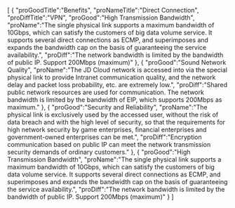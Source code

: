 [
	{
		"proGoodTitle":"Benefits",
		"proNameTitle":"Direct Connection",
		"proDiffTitle":"VPN",
		"proGood":"High Transmission Bandwidth",
		"proName":"The single physical link supports a maximum bandwidth of 10Gbps, which can satisfy the customers of big data volume service. It supports several direct connections as ECMP, and superimposes and expands the bandwidth cap on the basis of guaranteeing the service availability.",
		"proDiff":"The network bandwidth is limited by the bandwidth of public IP. Support 200Mbps (maximum)"
	},
	{
		"proGood":"Sound Network Quality",
		"proName":"The JD Cloud network is accessed into via the special physical link to provide Intranet communication quality, and the network delay and packet loss probability, etc. are extremely low.",
		"proDiff":"Shared public network resources are used for communication. The network bandwidth is limited by the bandwidth of EIP, which supports 200Mbps as maximum."
	},
	{
		"proGood":"Security and Reliability",
		"proName":"The physical link is exclusively used by the accessed user, without the risk of data breach and with the high level of security, so that the requirements for high network security by game enterprises, financial enterprises and government-owned enterprises can be met.",
		"proDiff":"Encryption communication based on public IP can meet the network transmission security demands of ordinary customers."
	},
	{
		"proGood":"High Transmission Bandwidth",
		"proName":"The single physical link supports a maximum bandwidth of 10Gbps, which can satisfy the customers of big data volume service. It supports several direct connections as ECMP, and superimposes and expands the bandwidth cap on the basis of guaranteeing the service availability.",
		"proDiff":"The network bandwidth is limited by the bandwidth of public IP. Support 200Mbps (maximum)"
	}
]